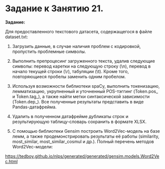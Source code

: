 # Задание к Занятию 21.

**Задание:**

Для предоставленного текстового датасета, содержащегося в файле dataset.txt:

1. Загрузить данные, в случае наличия проблем с кодировкой, пропустить проблемные символы.

2. Выполнить препроцесинг загруженного текста, удалив следующие символы: перевод каретки на следующую строку (\n), перевод в начало текущей строки (\r), табуляции (\t). Кроме того, повторяющиеся пробелы заменить одним пробелом.

3. Используя возможности библиотеки spaCy, выполнить токенизацию, лемматизацию, укрупненный и уточненный POS-тэггинг (Token.pos_ и Token.tag_), а также найти метки синтаксической зависимости (Token.dep_). Все полученные результаты представить в виде Pandas-датафрейма.

4. Удалить в полученном датафрейме дубликаты строк и результирующую таблицу-словарь сохранить в формате XLSX.

5. С помощью библиотеки Gensim построить Word2Vec-модель на базе лемм, а также продемонстрировать результаты её работы (similarity, most_similar, most_similar_cosmul и др.). Полный перечень методов Word2Vec-модели:

https://tedboy.github.io/nlps/generated/generated/gensim.models.Word2Vec.html


